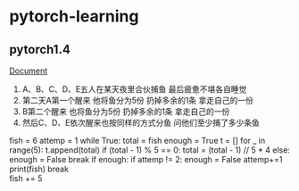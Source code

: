 # pytorch-learning

## pytorch1.4
[Document](https://pytorch.org/)

1. A、B、C、D、E五人在某天夜里合伙捕鱼 最后疲惫不堪各自睡觉
2. 第二天A第一个醒来 他将鱼分为5份 扔掉多余的1条 拿走自己的一份
3. B第二个醒来 也将鱼分为5份 扔掉多余的1条 拿走自己的一份
4. 然后C、D、E依次醒来也按同样的方式分鱼 问他们至少捕了多少条鱼

fish = 6
attemp = 1
while True:
    total = fish
    enough = True
    t = []
    for _ in range(5):
        t.append(total)
        if (total - 1) % 5 == 0:
            total = (total - 1) // 5 * 4
        else:
            enough = False
            break
    if enough:
        if attemp != 2:
            enough = False
            attemp+=1
            print(fish)
        break  
    fish += 5